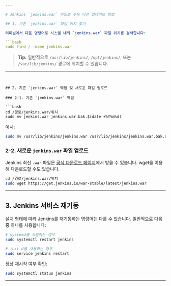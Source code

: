 ```yaml
---

# Jenkins `jenkins.war` 파일로 수동 버전 업데이트 방법

## 1. 기존 `jenkins.war` 파일 위치 찾기

터미널에서 다음 명령어로 시스템 내의 `jenkins.war` 파일 위치를 검색합니다:

```bash
sudo find / -name jenkins.war
```

> **Tip:** 일반적으로 `/usr/lib/jenkins/`, `/opt/jenkins/`, 또는 `/var/lib/jenkins/` 경로에 위치할 수 있습니다.

---
```


## 2. 기존 `jenkins.war` 백업 및 새로운 파일 업로드

### 2-1. 기존 `jenkins.war` 백업

```bash
cd /경로/jenkins.war/위치
sudo mv jenkins.war jenkins.war.bak.$(date +%Y%m%d)
```

예시:
```bash
sudo mv /usr/lib/jenkins/jenkins.war /usr/lib/jenkins/jenkins.war.bak.$(date +%Y%m%d)
```

### 2-2. 새로운 `jenkins.war` 파일 업로드

Jenkins 최신 `.war` 파일은 [공식 다운로드 페이지](https://www.jenkins.io/download/)에서 받을 수 있습니다. wget을 이용해 다운로드할 수도 있습니다.

```bash
cd /경로/jenkins.war/위치
sudo wget https://get.jenkins.io/war-stable/latest/jenkins.war
```

---

## 3. Jenkins 서비스 재기동

설치 형태에 따라 Jenkins를 재기동하는 명령어는 다를 수 있습니다. 일반적으로 다음 중 하나를 사용합니다:

```bash
# systemd를 사용하는 경우
sudo systemctl restart jenkins

# init.d를 사용하는 경우
sudo service jenkins restart
```

정상 재시작 여부 확인:

```bash
sudo systemctl status jenkins
```

---
